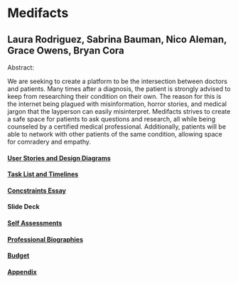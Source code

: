# Medifacts 
## Laura Rodriguez, Sabrina Bauman, Nico Aleman, Grace Owens, Bryan Cora
Abstract:

We are seeking to create a platform to be the intersection between doctors and patients. Many times after a diagnosis, the patient is strongly advised to keep from researching their condition on their own. The reason for this is the internet being plagued with misinformation, horror stories, and medical jargon that the layperson can easily misinterpret. Medifacts strives to create a safe space for patients to ask questions and research, all while being counseled by a certified medical professional. Additionally, patients will be able to network with other patients of the same condition, allowing space for comradery and empathy.

#### [User Stories and Design Diagrams](main/professional-bios)

#### [Task List and Timelines](https://github.com/brinwiththevlin/medifacts/tree/main/tasks-timelines)

#### [Concstraints Essay](https://github.com/brinwiththevlin/medifacts/blob/main/Constraints-Essay.md)

#### Slide Deck

#### [Self Assessments](https://github.com/brinwiththevlin/medifacts/tree/main/self-assessments)

#### [Professional Biographies](https://github.com/brinwiththevlin/medifacts/tree/main/professional-bios)

#### [Budget](https://github.com/brinwiththevlin/medifacts/blob/main/budget.md)

#### [Appendix](https://github.com/brinwiththevlin/medifacts/blob/main/appendix.md)
